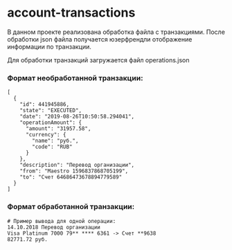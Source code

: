 # account-transactions

В данном проекте реализована обработка файла с транзакциями. 
После обработки json файла получается юзерфрендли отображение информации по транзакции.

Для обработки транзакций загружается файл operations.json

### Формат необработанной транзакции:
```commandline
[
  {
    "id": 441945886,
    "state": "EXECUTED",
    "date": "2019-08-26T10:50:58.294041",
    "operationAmount": {
      "amount": "31957.58",
      "currency": {
        "name": "руб.",
        "code": "RUB"
      }
    },
    "description": "Перевод организации",
    "from": "Maestro 1596837868705199",
    "to": "Счет 64686473678894779589"
  }
]
```

### Формат обработанной транзакции:
```commandline
# Пример вывода для одной операции:
14.10.2018 Перевод организации
Visa Platinum 7000 79** **** 6361 -> Счет **9638
82771.72 руб.
```


